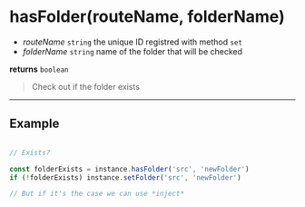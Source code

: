 # hasFolder(routeName, folderName)

- *routeName* `string` the unique ID registred with method `set`
- *folderName* `string` name of the folder that will be checked

**returns** `boolean` 

> Check out if the folder exists

<hr>

## Example

``` js

// Exists?

const folderExists = instance.hasFolder('src', 'newFolder')
if (!folderExists) instance.setFolder('src', 'newFolder')

// But if it's the case we can use *inject*

``` 